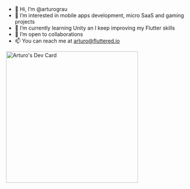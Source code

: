 - 👋 Hi, I’m @arturograu
- 👀 I’m interested in mobile apps development, micro SaaS and gaming projects
- 🌱 I’m currently learning Unity an I keep improving my Flutter skills
- 💞️ I’m open to collaborations
- 📫 You can reach me at arturo@fluttered.io

<a href="https://app.daily.dev/arturograu"><img src="https://api.daily.dev/devcards/v2/yaSo2y6r41L2n97RGxWc0.png?type=default&r=ylz" width="356" alt="Arturo's Dev Card"/></a>
